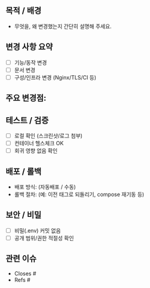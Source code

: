 ## 목적 / 배경
- 무엇을, 왜 변경했는지 간단히 설명해 주세요.

## 변경 사항 요약
- [ ] 기능/동작 변경
- [ ] 문서 변경
- [ ] 구성/인프라 변경 (Nginx/TLS/CI 등)

주요 변경점:
- 

## 테스트 / 검증
- [ ] 로컬 확인 (스크린샷/로그 첨부)
- [ ] 컨테이너 헬스체크 OK
- [ ] 회귀 영향 없음 확인

## 배포 / 롤백
- 배포 방식: (자동배포 / 수동)
- 롤백 절차: (예: 이전 태그로 되돌리기, compose 재기동 등)

## 보안 / 비밀
- [ ] 비밀(.env) 커밋 없음
- [ ] 공개 범위/권한 적절성 확인

## 관련 이슈
- Closes #
- Refs #

